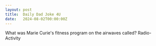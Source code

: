 ```yaml
---
layout: post
title:  Daily Dad Joke 4U
date:   2024-08-02T00:00:00Z
---
```

What was Marie Curie's fitness program on the airwaves called? Radio-Activity
